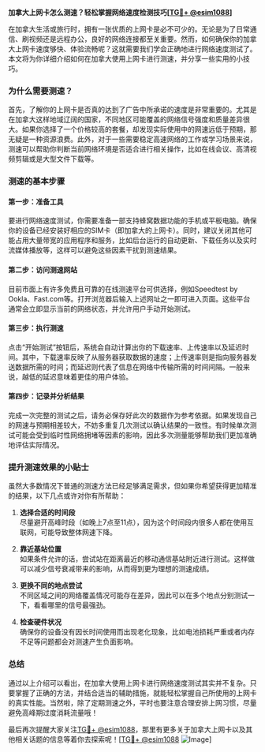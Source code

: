 **加拿大上网卡怎么测速？轻松掌握网络速度检测技巧[[TG💪+ @esim1088](https://t.me/s/esim1088)]**

在加拿大生活或旅行时，拥有一张优质的上网卡是必不可少的。无论是为了日常通信、刷视频还是远程办公，良好的网络连接都至关重要。然而，如何确保你的加拿大上网卡速度够快、体验流畅呢？这就需要我们学会正确地进行网络速度测试了。本文将为你详细介绍如何在加拿大使用上网卡进行测速，并分享一些实用的小技巧。

### 为什么需要测速？

首先，了解你的上网卡是否真的达到了广告中所承诺的速度是非常重要的。尤其是在加拿大这样地域辽阔的国家，不同地区可能覆盖的网络信号强度和质量差异很大。如果你选择了一个价格较高的套餐，却发现实际使用中的网速远低于预期，那无疑是一种资源浪费。此外，对于一些需要稳定高速网络的工作或学习场景来说，测速可以帮助你判断当前网络环境是否适合进行相关操作，比如在线会议、高清视频剪辑或是大型文件下载等。

### 测速的基本步骤

#### 第一步：准备工具
要进行网络速度测试，你需要准备一部支持蜂窝数据功能的手机或平板电脑。确保你的设备已经安装好相应的SIM卡（即加拿大的上网卡）。同时，建议关闭其他可能占用大量带宽的应用程序和服务，比如后台运行的自动更新、下载任务以及实时流媒体播放等，这样可以避免这些因素干扰到测速结果。

#### 第二步：访问测速网站
目前市面上有许多免费且可靠的在线测速平台可供选择，例如Speedtest by Ookla、Fast.com等。打开浏览器后输入上述网址之一即可进入页面。这些平台通常会立即显示当前的网络状态，并允许用户手动开始测试。

#### 第三步：执行测速
点击“开始测试”按钮后，系统会自动计算出你的下载速率、上传速率以及延迟时间。其中，下载速率反映了从服务器获取数据的速度；上传速率则是指向服务器发送数据所需的时间；而延迟则代表了信息在网络中传输所需的时间间隔。一般来说，越低的延迟意味着更佳的用户体验。

#### 第四步：记录并分析结果
完成一次完整的测试之后，请务必保存好此次的数据作为参考依据。如果发现自己的网速与预期相差较大，不妨多重复几次测试以确认结果的一致性。有时候单次测试可能会受到临时性网络拥堵等因素的影响，因此多次测量能够帮助我们更加准确地评估实际情况。

### 提升测速效果的小贴士

虽然大多数情况下普通的测速方法已经足够满足需求，但如果你希望获得更加精准的结果，以下几点或许对你有所帮助：

1. **选择合适的时间段**  
   尽量避开高峰时段（如晚上7点至11点），因为这个时间段内很多人都在使用互联网，可能导致整体网速下降。
   
2. **靠近基站位置**  
   如果条件允许的话，尝试站在距离最近的移动通信基站附近进行测试。这样做可以减少信号衰减带来的影响，从而得到更为理想的测速成绩。

3. **更换不同的地点尝试**  
   不同区域之间的网络覆盖情况可能存在差异，因此可以在多个地点分别测试一下，看看哪里的信号最强劲。

4. **检查硬件状况**  
   确保你的设备没有因长时间使用而出现老化现象，比如电池损耗严重或者内存不足等问题都会对测速产生负面影响。

### 总结

通过以上介绍可以看出，在加拿大使用上网卡进行网络速度测试其实并不复杂。只要掌握了正确的方法，并结合适当的辅助措施，就能轻松掌握自己所使用的上网卡的真实性能。当然啦，除了定期测速之外，平时也要注意合理安排上网习惯，尽量避免高峰期过度消耗流量哦！

最后再次提醒大家关注[TG💪+ @esim1088](https://t.me/s/esim1088)，那里有更多关于加拿大上网卡以及其他相关话题的信息等着你去探索呢！[[TG💪+ @esim1088](https://t.me/s/esim1088) ![Image](https://i.postimg.cc/4NQfJmqS/Snipaste-2025-05-13-00-14-12.png)]